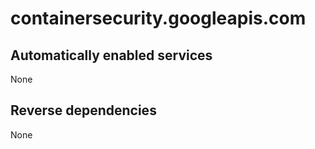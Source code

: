 # containersecurity.googleapis.com

## Automatically enabled services

None

## Reverse dependencies

None
